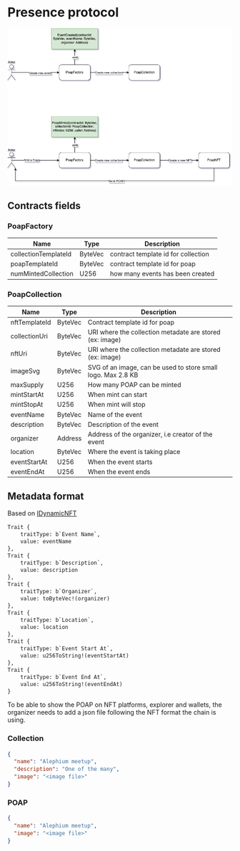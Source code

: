 # Presence protocol

![](./docs/workflows.png)

## Contracts fields

### PoapFactory

| Name                 | Type    | Description                         |
|----------------------|---------|-------------------------------------|
| collectionTemplateId | ByteVec | contract template id for collection |
| poapTemplateId       | ByteVec | contract template id for poap       |
| numMintedCollection  | U256    | how many events has been created    |

### PoapCollection

| Name          | Type    | Description                                                  |
|---------------|---------|--------------------------------------------------------------|
| nftTemplateId | ByteVec | Contract template id for poap                                |
| collectionUri | ByteVec | URI where the collection metadate are stored (ex: image)     |
| nftUri        | ByteVec | URI where the collection metadate are stored (ex: image)     |
| imageSvg      | ByteVec | SVG of an image, can be used to store small logo. Max 2.8 KB |
| maxSupply     | U256    | How many POAP can be minted                                  |
| mintStartAt   | U256    | When mint can start                                          |
| mintStopAt    | U256    | When mint will stop                                          |
| eventName     | ByteVec | Name of the event                                            |
| description   | ByteVec | Description of the event                                     |
| organizer     | Address | Address of the organizer, i.e creator of the event           |
| location      | ByteVec | Where the event is taking place                              |
| eventStartAt  | U256    | When the event starts                                        |
| eventEndAt    | U256    | When the event ends                                          |

## Metadata format

Based on [IDynamicNFT](https://github.com/Deadrare/ANS/blob/main/contract/contracts/dynamic_nft/dynamic_nft_standard.ral)

```
Trait {
    traitType: b`Event Name`,
    value: eventName
},
Trait {
    traitType: b`Description`,
    value: description
},
Trait {
    traitType: b`Organizer`,
    value: toByteVec!(organizer)
},
Trait {
    traitType: b`Location`,
    value: location
},
Trait {
    traitType: b`Event Start At`,
    value: u256ToString!(eventStartAt)
},
Trait {
    traitType: b`Event End At`,
    value: u256ToString!(eventEndAt)
}
```

To be able to show the POAP on NFT platforms, explorer and wallets, the organizer needs to add a json file following the NFT format the chain is using.

### Collection
```json
{
  "name": "Alephium meetup",
  "description": "One of the many",
  "image": "<image file>"
}
```



### POAP

```json
{
  "name": "Alephium meetup",
  "image": "<image file>"
}
```
